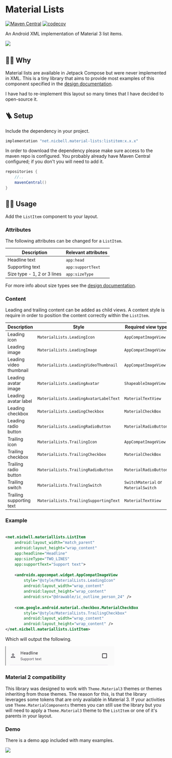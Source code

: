 # Material Lists

[![Maven Central](https://img.shields.io/maven-central/v/net.nicbell.material-lists/listitem?color=blue)](https://s01.oss.sonatype.org/content/repositories/releases/net/nicbell/material-lists/listitem/)
[![codecov](https://codecov.io/gh/nicbell/material-lists/branch/main/graph/badge.svg?token=YYJ348RZAF)](https://codecov.io/gh/nicbell/material-lists)

An Android XML implementation of Material 3 list items.

<img src="https://user-images.githubusercontent.com/151842/208748928-6e299e55-c38f-44f3-874a-05fe192d67c2.gif" width="340" />

## 🙋🏽 Why

Material lists are available in Jetpack Compose but were never implemented in XML. This is a tiny
library that aims to provide most examples of this component specified in
the [design documentation](https://m3.material.io/components/lists/specs).

I have had to re-implement this layout so many times that I have decided to open-source it.

## 🪜 Setup

Include the dependency in your project.

```groovy
implementation "net.nicbell.material-lists:listitem:x.x.x"
```

In order to download the dependency please make sure access to the maven repo is configured. 
You probably already have Maven Central configured; if you don't you will need to add it.

```gradle
repositories {
    //..
    mavenCentral()
}
```

## 🏄🏽 Usage

Add the `ListItem` component to your layout.

### Attributes

The following attributes can be changed for a `ListItem`.

| Description                 | Relevant attributes |
|-----------------------------|---------------------|
| Headline text               | `app:head`          |
| Supporting text             | `app:supportText`   |
| Size type - 1, 2 or 3 lines | `app:sizeType`      |

For more info about size types see
the [design documentation](https://m3.material.io/components/lists/specs).

### Content

Leading and trailing content can be added as child views. A content style is require in order to
position the content correctly within the `ListItem`.

| Description              | Style                                  | Required view type                   |
|--------------------------|----------------------------------------|--------------------------------------|
| Leading icon             | `MaterialLists.LeadingIcon`            | `AppCompatImageView`                 |
| Leading image            | `MaterialLists.LeadingImage`           | `AppCompatImageView`                 |
| Leading video thumbnail  | `MaterialLists.LeadingVideoThumbnail`  | `AppCompatImageView`                 |
| Leading avatar image     | `MaterialLists.LeadingAvatar`          | `ShapeableImageView`                 |
| Leading avatar label     | `MaterialLists.LeadingAvatarLabelText` | `MaterialTextView`                   |
| Leading checkbox         | `MaterialLists.LeadingCheckbox`        | `MaterialCheckBox`                   |
| Leading radio button     | `MaterialLists.LeadingRadioButton`     | `MaterialRadioButton`                |
| Trailing icon            | `MaterialLists.TrailingIcon`           | `AppCompatImageView`                 |
| Trailing checkbox        | `MaterialLists.TrailingCheckbox`       | `MaterialCheckBox`                   |
| Trailing radio button    | `MaterialLists.TrailingRadioButton`    | `MaterialRadioButton`                |
| Trailing switch          | `MaterialLists.TrailingSwitch`         | `SwitchMaterial` or `MaterialSwitch` |
| Trailing supporting text | `MaterialLists.TrailingSupportingText` | `MaterialTextView`                   |

### Example

```xml

<net.nicbell.materiallists.ListItem 
    android:layout_width="match_parent"
    android:layout_height="wrap_content" 
    app:headline="Headline" 
    app:sizeType="TWO_LINES"
    app:supportText="Support text">

    <androidx.appcompat.widget.AppCompatImageView 
        style="@style/MaterialLists.LeadingIcon"
        android:layout_width="wrap_content" 
        android:layout_height="wrap_content"
        android:src="@drawable/ic_outline_person_24" />

    <com.google.android.material.checkbox.MaterialCheckBox
        style="@style/MaterialLists.TrailingCheckbox" 
        android:layout_width="wrap_content"
        android:layout_height="wrap_content" />
</net.nicbell.materiallists.ListItem>
```

Which will output the following.

<img src="docs/img.png" width="340" />

### Material 2 compatibility

This library was designed to work with `Theme.Material3` themes or themes inheriting from those
themes. The reason for this, is that the library leverages some tokens that are only available in
Material 3. If your activities use `Theme.MaterialComponents` themes you can still use the library
but you will need to apply a `Theme.Material3` theme to the `ListItem` or one of it's parents in your
layout.

### Demo

There is a demo app included with many examples.

<img src="docs/demo.webp" width="340" />
